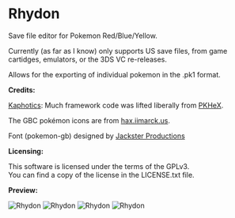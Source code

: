 # Rhydon
Save file editor for Pokemon Red/Blue/Yellow.

Currently (as far as I know) only supports US save files, from game cartidges, emulators, or the 3DS VC re-releases.

Allows for the exporting of individual pokemon in the .pk1 format.

**Credits:**
 
[Kaphotics](https://github.com/kwsch): Much framework code was lifted liberally from [PKHeX](https://github.com/kwsch/PKHeX).

The GBC pokémon icons are from [hax.iimarck.us](http://hax.iimarck.us/post/35558/#p35558).

Font (pokemon-gb) designed by [Jackster Productions](http://www.fontspace.com/jackster-productions/pokemon-gb)

**Licensing:**

This software is licensed under the terms of the GPLv3.  
You can find a copy of the license in the LICENSE.txt file.

**Preview:**

![Rhydon](https://raw.githubusercontent.com/SciresM/Rhydon/master/Preview%20Images/Rhydon_1.png)
![Rhydon](https://raw.githubusercontent.com/SciresM/Rhydon/master/Preview%20Images/Rhydon_2.png)
![Rhydon](https://raw.githubusercontent.com/SciresM/Rhydon/master/Preview%20Images/Rhydon_3.png)
![Rhydon](https://raw.githubusercontent.com/SciresM/Rhydon/master/Preview%20Images/Rhydon_4.png)
